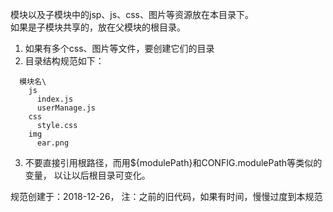模块以及子模块中的jsp、js、css、图片等资源放在本目录下。  
如果是子模块共享的，放在父模块的根目录。

1. 如果有多个css、图片等文件，要创建它们的目录
2. 目录结构规范如下：
```text
  模块名\
    js
      index.js 
      userManage.js
    css
      style.css
    img
      ear.png
```

3. 不要直接引用根路径，而用${modulePath}和CONFIG.modulePath等类似的变量，
以让以后根目录可变化。

规范创建于：2018-12-26，
注：之前的旧代码，如果有时间，慢慢过度到本规范
